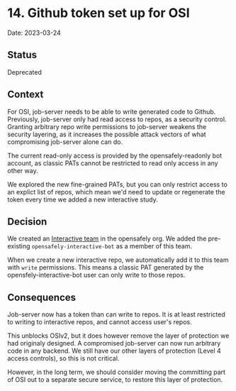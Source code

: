 # 14. Github token set up for OSI
Date: 2023-03-24

## Status
Deprecated

## Context

For OSI, job-server needs to be able to write generated code to Github.
Previously, job-server only had read access to repos, as a security control.
Granting arbitrary repo write permissions to job-server weakens the security
layering, as it increases the possible attack vectors of what compromising
job-server alone can do.

The current read-only access is provided by the opensafely-readonly bot
account, as classic PATs cannot be restricted to read only access in any other
way.

We explored the new fine-grained PATs, but you can only restrict access to an
explict list of repos, which mean we'd need to update or regenerate the token
every time we added a new interactive study.


## Decision

We created an [Interactive
team](https://github.com/orgs/opensafely/teams/interactive/members) in the
opensafely org. We added the pre-existing `opensafely-interactive-bot` as
a member of this team.

When we create a new interactive repo, we automatically add it to this team
with `write` permissions. This means a classic PAT generated by the
opensfely-interactive-bot user can only write to those repos.


## Consequences

Job-server now has a token than can write to repos. It is at least
restricted to writing to interactive repos, and cannot access user's repos.

This unblocks OSIv2, but it does however remove the layer of protection we had
originaly designed.  A compromised job-server can now run arbitrary code in any
backend. We still have our other layers of protection (Level 4 access
controls), so this is not critical.

However, in the long term, we should consider moving the committing part of OSI
out to a separate secure service, to restore this layer of protection.
